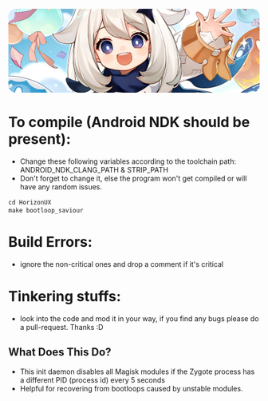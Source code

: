 ![emergency_food](https://github.com/forsaken-heart24/i_dont_want_to_be_an_weirdo/blob/main/banner_images/emergency_food.png?raw=true)


# To compile (Android NDK should be present):
- Change these following variables according to the toolchain path: ANDROID_NDK_CLANG_PATH & STRIP_PATH
- Don't forget to change it, else the program won't get compiled or will have any random issues.
```
cd HorizonUX
make bootloop_saviour
```

# Build Errors:
- ignore the non-critical ones and drop a comment if it's critical

# Tinkering stuffs:
- look into the code and mod it in your way, if you find any bugs please do a pull-request. Thanks :D

## What Does This Do?
- This init daemon disables all Magisk modules if the Zygote process has a different PID (process id) every 5 seconds
- Helpful for recovering from bootloops caused by unstable modules.